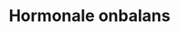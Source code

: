 ---
title: "Hormonale onbalans"
summary: "Hulp bij bijvoorbeeld PCOS, PMS of klachten bij de menopauze"
weight: 20
---